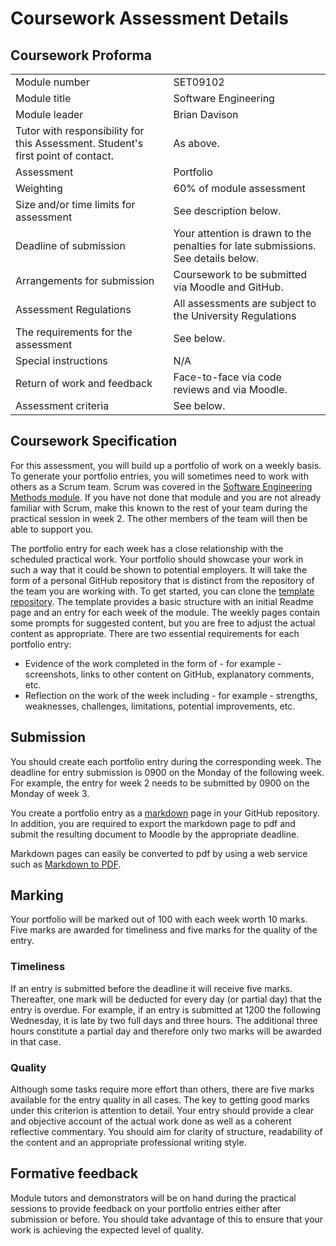 # Coursework Assessment Details

## Coursework Proforma

|                                                                                  |                                                                                    |
|----------------------------------------------------------------------------------|------------------------------------------------------------------------------------|
| Module number                                                                    | SET09102                                                                           |
| Module title                                                                     | Software Engineering                                                               |
| Module leader                                                                    | Brian Davison                                                                      |
| Tutor with responsibility for this Assessment. Student's first point of contact. | As above.                                                                          |
| Assessment                                                                       | Portfolio                                                                          |
| Weighting                                                                        | 60% of module assessment                                                           |
| Size and/or time limits for assessment                                           | See description below.                                                             |
| Deadline of submission                                                           | Your attention is drawn to the penalties for late submissions.  See details below. |
| Arrangements for submission                                                      | Coursework to be submitted via Moodle and GitHub.                                  |
| Assessment Regulations                                                           | All assessments are subject to the University Regulations                          |
| The requirements for the assessment                                              | See below.                                                                         |
| Special instructions                                                             | N/A                                                                                |
| Return of work and feedback                                                      | Face-to-face via code reviews and via Moodle.                                      |
| Assessment criteria                                                              | See below.                                                                         |

## Coursework Specification

For this assessment, you will build up a portfolio of work on a weekly basis.
To generate your portfolio entries, you will sometimes need to work with others
as a Scrum team. Scrum was covered in the
[Software Engineering Methods module](https://github.com/Kevin-Sim/SET08103/lectures/lecture02).
If you have not done that module and you are not already familiar with Scrum, make this
known to the rest of your team during the practical session in week 2. The other
members of the team will then be able to support you.

The portfolio entry for each week has a close relationship with the scheduled practical
work. Your portfolio should showcase your work in such a way that it could be shown to
potential employers. It will take the form of a personal GitHub repository that is 
distinct from the repository of the team you are working with. To get started, you can
clone the [template repository](https://github.com/edinburgh-napier/SET09102_portfolio/tree/main). 
The template provides a basic structure with an initial Readme page and an entry for 
each week of the module. The weekly pages contain some prompts for suggested content, 
but you are free to adjust the actual content as appropriate. There are two essential
requirements for each portfolio entry:

* Evidence of the work completed in the form of - for example - screenshots, links to 
  other content on GitHub, explanatory comments, etc.
* Reflection on the work of the week including - for example - strengths, weaknesses,
  challenges, limitations, potential improvements, etc.

## Submission

You should create each portfolio entry during the corresponding week. The deadline for 
entry submission is 0900 on the Monday of the following week. For example, the entry
for week 2 needs to be submitted by 0900 on the Monday of week 3.

You create a portfolio entry as a [markdown](https://www.markdownguide.org/) page in 
your GitHub repository. In addition, you are required to export the markdown page to 
pdf and submit the resulting document to Moodle by the appropriate deadline.

Markdown pages can easily be converted to pdf by using a web service such as 
[Markdown to PDF](https://www.markdowntopdf.com/).

## Marking

Your portfolio will be marked out of 100 with each week worth 10 marks.
Five marks are awarded for timeliness and five marks for the quality of the entry.

### Timeliness

If an entry is submitted before the deadline it will receive five marks. Thereafter,
one mark will be deducted for every day (or partial day) that the entry is overdue.
For example, if an entry is submitted at 1200 the following Wednesday, it is late
by two full days and three hours. The additional three hours constitute a partial day
and therefore only two marks will be awarded in that case.

### Quality

Although some tasks require more effort than others, there are five marks available
for the entry quality in all cases. The key to getting good marks under this criterion
is attention to detail. Your entry should provide a clear and objective account of the 
actual work done as well as a coherent reflective commentary. You should aim for
clarity of structure, readability of the content and an appropriate professional 
writing style.

## Formative feedback

Module tutors and demonstrators will be on hand during the practical sessions to
provide feedback on your portfolio entries either after submission or before. You
should take advantage of this to ensure that your work is achieving the expected 
level of quality.

